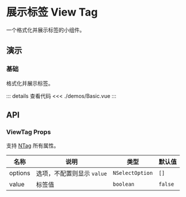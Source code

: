 # 展示标签 View Tag

一个格式化并展示标签的小组件。

## 演示

### 基础

格式化并展示标签。

<ViewTagBasic />

::: details 查看代码
<<< ./demos/Basic.vue
:::

## API

### ViewTag Props

支持 [NTag](https://www.naiveui.com/zh-CN/light/components/tag#Tag-Props) 所有属性。

| 名称    | 说明                       | 类型            | 默认值  |
| ------- | -------------------------- | --------------- | ------- |
| options | 选项，不配置则显示 `value` | `NSelectOption` | `[]`    |
| value   | 标签值                     | `boolean`       | `false` |
